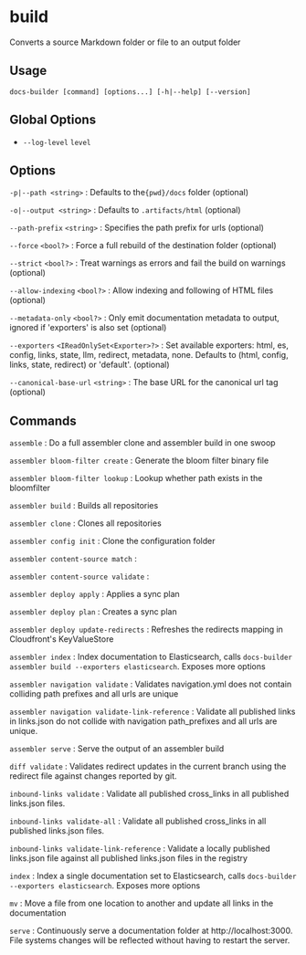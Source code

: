# build

Converts a source Markdown folder or file to an output folder

## Usage

```
docs-builder [command] [options...] [-h|--help] [--version]
```

## Global Options

- `--log-level` `level`

## Options

`-p|--path <string>`
:   Defaults to the`{pwd}/docs` folder (optional)

`-o|--output <string>`
:   Defaults to `.artifacts/html` (optional)

`--path-prefix` `<string>`
:   Specifies the path prefix for urls (optional)

`--force` `<bool?>`
:   Force a full rebuild of the destination folder (optional)

`--strict` `<bool?>`
:   Treat warnings as errors and fail the build on warnings (optional)

`--allow-indexing` `<bool?>`
:   Allow indexing and following of HTML files (optional)

`--metadata-only` `<bool?>`
:   Only emit documentation metadata to output, ignored if 'exporters' is also set (optional)

`--exporters` `<IReadOnlySet<Exporter>?>`
:   Set available exporters:   html, es, config, links, state, llm, redirect, metadata, none. Defaults to (html, config, links, state, redirect) or 'default'. (optional)

`--canonical-base-url` `<string>`
:   The base URL for the canonical url tag (optional)

## Commands

`assemble`
:   Do a full assembler clone and assembler build in one swoop

`assembler bloom-filter create`
:   Generate the bloom filter binary file

`assembler bloom-filter lookup`
:   Lookup whether path exists in the bloomfilter

`assembler build`
:   Builds all repositories

`assembler clone`
:   Clones all repositories

`assembler config init`
:   Clone the configuration folder

`assembler content-source match`
:

`assembler content-source validate`
:

`assembler deploy apply`
:   Applies a sync plan

`assembler deploy plan`
:   Creates a sync plan

`assembler deploy update-redirects`
:   Refreshes the redirects mapping in Cloudfront's KeyValueStore

`assembler index`
:   Index documentation to Elasticsearch, calls `docs-builder assembler build --exporters elasticsearch`. Exposes more options

`assembler navigation validate`
:   Validates navigation.yml does not contain colliding path prefixes and all urls are unique

`assembler navigation validate-link-reference`
:   Validate all published links in links.json do not collide with navigation path_prefixes and all urls are unique.

`assembler serve`
:   Serve the output of an assembler build

`diff validate`
:   Validates redirect updates in the current branch using the redirect file against changes reported by git.

`inbound-links validate`
:   Validate all published cross_links in all published links.json files.

`inbound-links validate-all`
:   Validate all published cross_links in all published links.json files.

`inbound-links validate-link-reference`
:   Validate a locally published links.json file against all published links.json files in the registry

`index`
:   Index a single documentation set to Elasticsearch, calls `docs-builder --exporters elasticsearch`. Exposes more options

`mv`
:   Move a file from one location to another and update all links in the documentation

`serve`
:   Continuously serve a documentation folder at http://localhost:3000. File systems changes will be reflected without having to restart the server.